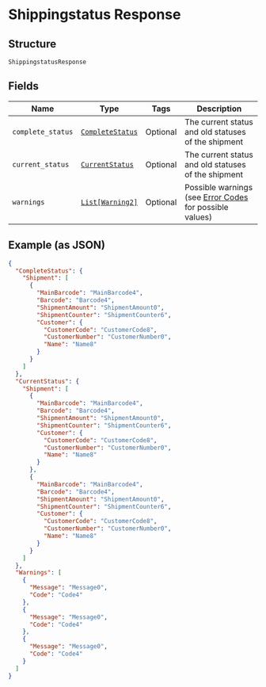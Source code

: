 
# Shippingstatus Response

## Structure

`ShippingstatusResponse`

## Fields

| Name | Type | Tags | Description |
|  --- | --- | --- | --- |
| `complete_status` | [`CompleteStatus`](../../doc/models/complete-status.md) | Optional | The current status and old statuses of the shipment |
| `current_status` | [`CurrentStatus`](../../doc/models/current-status.md) | Optional | The current status and old statuses of the shipment |
| `warnings` | [`List[Warning2]`](../../doc/models/warning-2.md) | Optional | Possible warnings (see [Error Codes](https://developer.postnl.nl/docs/#/http/reference-data/error-codes) for possible values) |

## Example (as JSON)

```json
{
  "CompleteStatus": {
    "Shipment": [
      {
        "MainBarcode": "MainBarcode4",
        "Barcode": "Barcode4",
        "ShipmentAmount": "ShipmentAmount0",
        "ShipmentCounter": "ShipmentCounter6",
        "Customer": {
          "CustomerCode": "CustomerCode8",
          "CustomerNumber": "CustomerNumber0",
          "Name": "Name8"
        }
      }
    ]
  },
  "CurrentStatus": {
    "Shipment": [
      {
        "MainBarcode": "MainBarcode4",
        "Barcode": "Barcode4",
        "ShipmentAmount": "ShipmentAmount0",
        "ShipmentCounter": "ShipmentCounter6",
        "Customer": {
          "CustomerCode": "CustomerCode8",
          "CustomerNumber": "CustomerNumber0",
          "Name": "Name8"
        }
      },
      {
        "MainBarcode": "MainBarcode4",
        "Barcode": "Barcode4",
        "ShipmentAmount": "ShipmentAmount0",
        "ShipmentCounter": "ShipmentCounter6",
        "Customer": {
          "CustomerCode": "CustomerCode8",
          "CustomerNumber": "CustomerNumber0",
          "Name": "Name8"
        }
      }
    ]
  },
  "Warnings": [
    {
      "Message": "Message0",
      "Code": "Code4"
    },
    {
      "Message": "Message0",
      "Code": "Code4"
    },
    {
      "Message": "Message0",
      "Code": "Code4"
    }
  ]
}
```


